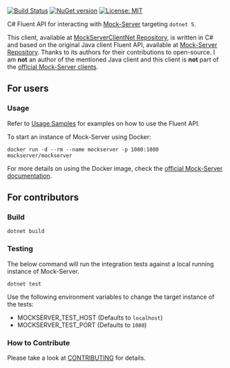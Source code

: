 [![Build Status](https://api.travis-ci.org/calrom-jtejero/dotnet-mockserver-client.svg?branch=master)](https://api.travis-ci.org/calrom-jtejero/dotnet-mockserver-client.svg?branch=master) [![NuGet version](https://img.shields.io/nuget/v/DotNetMockServerClient.svg)](https://www.nuget.org/packages/DotNetMockServerClient/) [![License: MIT](https://img.shields.io/badge/License-MIT-blue.svg)](https://github.com/calrom-jtejero/dotnet-mockserver-client/blob/master/LICENSE.md)

C# Fluent API for interacting with [Mock-Server](http://www.mock-server.com/) targeting `dotnet 5`.

This client, available at [MockServerClientNet Repository](https://github.com/calrom-jtejero/dotnet-mockserver-client), is written in C# and based on the original Java client Fluent API, available at [Mock-Server Repository](https://github.com/mock-server/mockserver). Thanks to its authors for their contributions to open-source. I am **not** an author of the mentioned Java client and this client is **not** part of the [official Mock-Server clients](https://www.mock-server.com/mock_server/mockserver_clients.html).

## For users

### Usage

Refer to [Usage Samples](docs/Samples.md) for examples on how to use the Fluent API.

To start an instance of Mock-Server using Docker:

    docker run -d --rm --name mockserver -p 1080:1080 mockserver/mockserver

For more details on using the Docker image, check the [official Mock-Server documentation](https://www.mock-server.com/where/docker.html).

## For contributors

### Build

    dotnet build

### Testing

The below command will run the integration tests against a local running instance of Mock-Server.

    dotnet test

Use the following environment variables to change the target instance of the tests:

- MOCKSERVER\_TEST\_HOST (Defaults to `localhost`)
- MOCKSERVER\_TEST\_PORT (Defaults to `1080`)

### How to Contribute

Please take a look at [CONTRIBUTING](CONTRIBUTING.md) for details.
